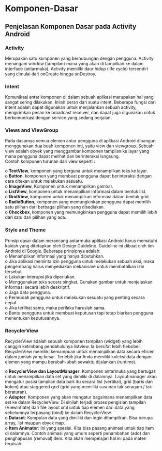 # Komponen-Dasar
## Penjelasan Komponen Dasar pada Activity Android

### Activity <br>
Merupakan satu komponen yang berhubungan dengan pengguna. Activity menangani window (tampilan) mana yang akan di tampilkan ke dalam interface (antarmuka). Activity memiliki daur hidup (life cycle) tersendiri yang dimulai dari onCreate hingga onDestroy. <br>

### Intent <br>
Komunikasi antar komponen di dalam sebuah aplikasi merupakan hal yang sangat sering dilakukan. Inilah peran dari suatu intent. Beberapa fungsi dari intent adalah dapat digunakan untuk menjalankan sebuah activity, mengirimkan pesan ke broadcast receiver, dan dapat juga digunakan untuk berkomunikasi dengan service yang sedang berjalan. <br>

### Views and ViewGroup 
Pada dasarnya semua elemen antar pengguna di aplikasi Android dibangun menggunakan dua buah komponen inti, yaitu view dan viewgroup. Sebuah view adalah obyek yang menggambar komponen tampilan ke layar yang mana pengguna dapat melihat dan berinteraksi langsung. <br>
Contoh komponen turunan dari view seperti : <br>

o	**TextView**, komponen yang berguna untuk menampilkan teks ke layar. <br>
o	**Button**, komponen yang membuat pengguna dapat berinteraksi dengan cara ditekan untuk melakukan sesuatu. <br>
o	**ImageView**, Komponen untuk menampilkan gambar. <br>
o	**ListView**, komponen untuk menampilkan informasi dalam bentuk list. <br>
o	**GridView**, komponen untuk menampilkan informasi dalam bentuk grid. <br>
o	**RadioButton**, komponen yang memungkinkan pengguna dapat memilih satu pilihan dari berbagai pilihan yang disediakan. <br>
o	**Checkbox**, komponen yang memungkinkan pengguna dapat memilih lebih dari satu dari pilihan yang ada. <br>

### Style and Theme
Prinsip dasar dalam merancang antarmuka aplikasi Android harus mematuhi kaidah yang ditetapkan oleh Design Guideline. Guideline ini dibuat oleh tim Android di Google. Beberapa prinsipnya adalah: <br>
o	Menampilkan informasi yang hanya dibutuhkan. <br>
o	Jika aplikasi meminta izin pengguna untuk melakukan sebuah aksi, maka pengembang harus menyediakan mekanisme untuk membatalkan izin tersebut. <br>
o	Lakukan interupsi jika diperlukan. <br>
o	Menggunakan teks secara singkat. Gunakan gambar untuk menjelaskan informasi secara lebih deskriptif. <br>
o	Jaga data pengguna. <br>
o	Permudah pengguna untuk melakukan sesuatu yang penting secara cepat. <br>
o	Jika terlihat sama, maka perilaku haruslah sama. <br>
o	Bantu pengguna untuk membuat keputusan tapi tetap biarkan pengguna menentukan keputusannya. <br>

### RecyclerView
RecyclerView adalah sebuah komponen tampilan (widget) yang lebih canggih ketimbang pendahulunya listview. Ia bersifat lebih fleksibel. RecyclerView memiliki kemampuan untuk menampilkan data secara efisien dalam jumlah yang besar. Terlebih jika Anda memiliki koleksi data dengan elemen yang mampu berubah-ubah sewaktu dijalankan (runtime). <br>

o	**RecyclerView dan LayoutManager**: Komponen antarmuka yang bertugas untuk menampilkan data set yang dimiliki di dalamnya. Layoutmanager akan mengatur posisi tampilan data baik itu secara list (vertikal), grid (baris dan kolom) atau staggered grid (grid yang memiliki susunan tak seragam / tak beraturan). <br>
o	**Adapter**: Komponen yang akan mengatur bagaimana menampilkan data set ke dalam RecyclerView. Di sinilah terjadi proses pengisian tampilan (ViewInflate) dari file layout xml untuk tiap elemen dari data yang sebelumnya terpasang (bind) ke dalam RecyclerView. <br>
o	**Dataset**: Kumpulan data yang dimiliki dan ingin ditampilkan. Bisa berupa array, list maupun obyek map. <br>
o	**Item Animator**: Ini yang spesial. Kita bisa pasang animasi untuk tiap item di dalamnya. Contoh animasi yang umum seperti penambahan (add) dan penghapusan (removal) item. Kita akan mempelajari hal ini pada materi terpisah. <br>





